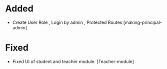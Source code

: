  # Added
 - Create User Role , Login by admin , Protected Routes [making-principal-admin]
 

 # Fixed
 - Fixed UI of student and teacher module. [Teacher-module]
